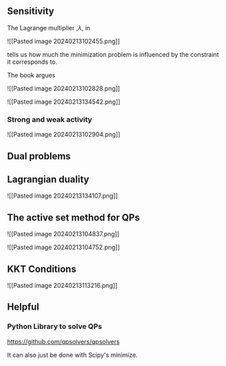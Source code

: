 
## Sensitivity

The Lagrange multiplier ,$\lambda$, in 

![[Pasted image 20240213102455.png]]

tells us how much the minimization problem is influenced by the constraint it corresponds to.

The book argues

![[Pasted image 20240213102828.png]]



![[Pasted image 20240213134542.png]]


### Strong and weak activity

![[Pasted image 20240213102904.png]]

## Dual problems
## Lagrangian duality



![[Pasted image 20240213134107.png]]
## The active set method for QPs

![[Pasted image 20240213104837.png]]


![[Pasted image 20240213104752.png]]

## KKT Conditions

![[Pasted image 20240213113216.png]]


## Helpful

### Python Library to solve QPs

https://github.com/qpsolvers/qpsolvers

It can also just be done with Scipy's minimize.


